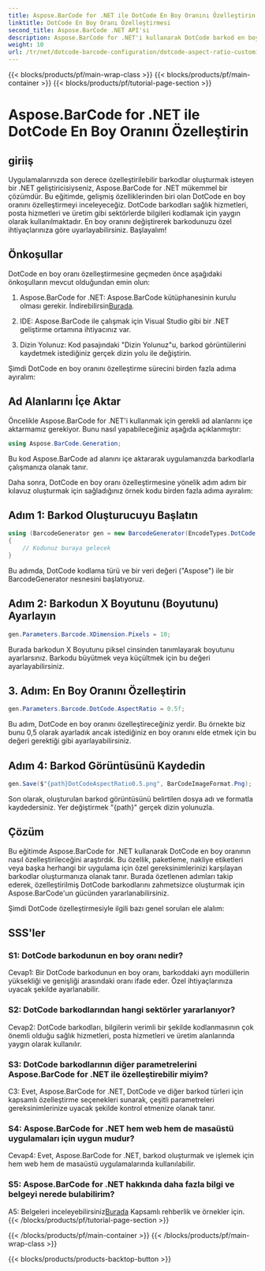 ```yaml
---
title: Aspose.BarCode for .NET ile DotCode En Boy Oranını Özelleştirin
linktitle: DotCode En Boy Oranı Özelleştirmesi
second_title: Aspose.BarCode .NET API'si
description: Aspose.BarCode for .NET'i kullanarak DotCode barkod en boy oranını özelleştirmeyi öğrenin. Uygulamalarınız için özel barkodları zahmetsizce oluşturun.
weight: 10
url: /tr/net/dotcode-barcode-configuration/dotcode-aspect-ratio-customization/
---
```


{{< blocks/products/pf/main-wrap-class >}}
{{< blocks/products/pf/main-container >}}
{{< blocks/products/pf/tutorial-page-section >}}

# Aspose.BarCode for .NET ile DotCode En Boy Oranını Özelleştirin

## giriiş

Uygulamalarınızda son derece özelleştirilebilir barkodlar oluşturmak isteyen bir .NET geliştiricisiyseniz, Aspose.BarCode for .NET mükemmel bir çözümdür. Bu eğitimde, gelişmiş özelliklerinden biri olan DotCode en boy oranını özelleştirmeyi inceleyeceğiz. DotCode barkodları sağlık hizmetleri, posta hizmetleri ve üretim gibi sektörlerde bilgileri kodlamak için yaygın olarak kullanılmaktadır. En boy oranını değiştirerek barkodunuzu özel ihtiyaçlarınıza göre uyarlayabilirsiniz. Başlayalım!

## Önkoşullar

DotCode en boy oranı özelleştirmesine geçmeden önce aşağıdaki önkoşulların mevcut olduğundan emin olun:

1.  Aspose.BarCode for .NET: Aspose.BarCode kütüphanesinin kurulu olması gerekir. İndirebilirsin[Burada](https://releases.aspose.com/barcode/net/).

2. IDE: Aspose.BarCode ile çalışmak için Visual Studio gibi bir .NET geliştirme ortamına ihtiyacınız var.

3. Dizin Yolunuz: Kod pasajındaki "Dizin Yolunuz"u, barkod görüntülerini kaydetmek istediğiniz gerçek dizin yolu ile değiştirin.

Şimdi DotCode en boy oranını özelleştirme sürecini birden fazla adıma ayıralım:

## Ad Alanlarını İçe Aktar

Öncelikle Aspose.BarCode for .NET'i kullanmak için gerekli ad alanlarını içe aktarmamız gerekiyor. Bunu nasıl yapabileceğiniz aşağıda açıklanmıştır:

```csharp
using Aspose.BarCode.Generation;
```

Bu kod Aspose.BarCode ad alanını içe aktararak uygulamanızda barkodlarla çalışmanıza olanak tanır.

Daha sonra, DotCode en boy oranı özelleştirmesine yönelik adım adım bir kılavuz oluşturmak için sağladığınız örnek kodu birden fazla adıma ayıralım:

## Adım 1: Barkod Oluşturucuyu Başlatın

```csharp
using (BarcodeGenerator gen = new BarcodeGenerator(EncodeTypes.DotCode, "Aspose"))
{
    // Kodunuz buraya gelecek
}
```

Bu adımda, DotCode kodlama türü ve bir veri değeri ("Aspose") ile bir BarcodeGenerator nesnesini başlatıyoruz.

## Adım 2: Barkodun X Boyutunu (Boyutunu) Ayarlayın

```csharp
gen.Parameters.Barcode.XDimension.Pixels = 10;
```

Burada barkodun X Boyutunu piksel cinsinden tanımlayarak boyutunu ayarlarsınız. Barkodu büyütmek veya küçültmek için bu değeri ayarlayabilirsiniz.

## 3. Adım: En Boy Oranını Özelleştirin

```csharp
gen.Parameters.Barcode.DotCode.AspectRatio = 0.5f;
```

Bu adım, DotCode en boy oranını özelleştireceğiniz yerdir. Bu örnekte biz bunu 0,5 olarak ayarladık ancak istediğiniz en boy oranını elde etmek için bu değeri gerektiği gibi ayarlayabilirsiniz.

## Adım 4: Barkod Görüntüsünü Kaydedin

```csharp
gen.Save($"{path}DotCodeAspectRatio0.5.png", BarCodeImageFormat.Png);
```

Son olarak, oluşturulan barkod görüntüsünü belirtilen dosya adı ve formatla kaydedersiniz. Yer değiştirmek "{path}" gerçek dizin yolunuzla.

## Çözüm

Bu eğitimde Aspose.BarCode for .NET kullanarak DotCode en boy oranının nasıl özelleştirileceğini araştırdık. Bu özellik, paketleme, nakliye etiketleri veya başka herhangi bir uygulama için özel gereksinimlerinizi karşılayan barkodlar oluşturmanıza olanak tanır. Burada özetlenen adımları takip ederek, özelleştirilmiş DotCode barkodlarını zahmetsizce oluşturmak için Aspose.BarCode'un gücünden yararlanabilirsiniz.

Şimdi DotCode özelleştirmesiyle ilgili bazı genel soruları ele alalım:

## SSS'ler

### S1: DotCode barkodunun en boy oranı nedir?

Cevap1: Bir DotCode barkodunun en boy oranı, barkoddaki ayrı modüllerin yüksekliği ve genişliği arasındaki oranı ifade eder. Özel ihtiyaçlarınıza uyacak şekilde ayarlanabilir.

### S2: DotCode barkodlarından hangi sektörler yararlanıyor?

Cevap2: DotCode barkodları, bilgilerin verimli bir şekilde kodlanmasının çok önemli olduğu sağlık hizmetleri, posta hizmetleri ve üretim alanlarında yaygın olarak kullanılır.

### S3: DotCode barkodlarının diğer parametrelerini Aspose.BarCode for .NET ile özelleştirebilir miyim?

C3: Evet, Aspose.BarCode for .NET, DotCode ve diğer barkod türleri için kapsamlı özelleştirme seçenekleri sunarak, çeşitli parametreleri gereksinimlerinize uyacak şekilde kontrol etmenize olanak tanır.

### S4: Aspose.BarCode for .NET hem web hem de masaüstü uygulamaları için uygun mudur?

Cevap4: Evet, Aspose.BarCode for .NET, barkod oluşturmak ve işlemek için hem web hem de masaüstü uygulamalarında kullanılabilir.

### S5: Aspose.BarCode for .NET hakkında daha fazla bilgi ve belgeyi nerede bulabilirim?

A5: Belgeleri inceleyebilirsiniz[Burada](https://reference.aspose.com/barcode/net/) Kapsamlı rehberlik ve örnekler için.
{{< /blocks/products/pf/tutorial-page-section >}}

{{< /blocks/products/pf/main-container >}}
{{< /blocks/products/pf/main-wrap-class >}}

{{< blocks/products/products-backtop-button >}}
